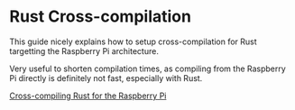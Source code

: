 # Rust Cross-compilation

This guide nicely explains how to setup cross-compilation for Rust targetting
the Raspberry Pi architecture.

Very useful to shorten compilation times, as compiling from the Raspberry Pi
directly is definitely not fast, especially with Rust.

[Cross-compiling Rust for the Raspberry Pi](https://chacin.dev/blog/cross-compiling-rust-for-the-raspberry-pi/)
